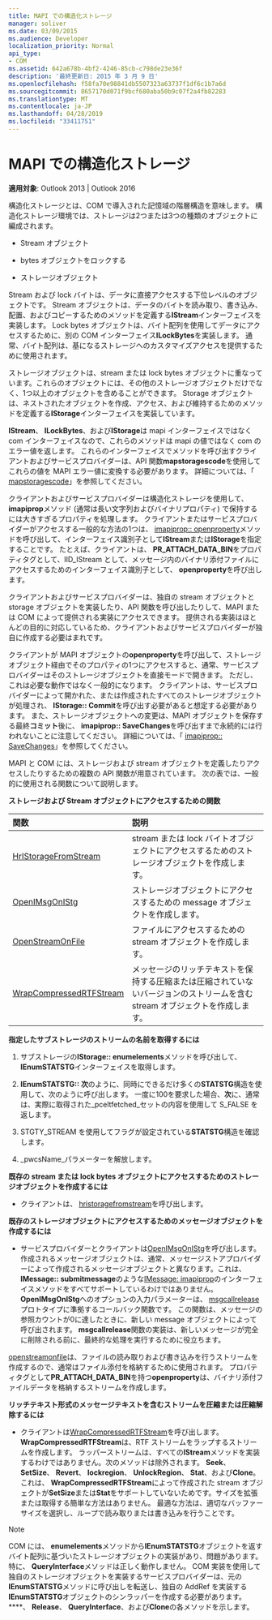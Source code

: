 ```yaml
---
title: MAPI での構造化ストレージ
manager: soliver
ms.date: 03/09/2015
ms.audience: Developer
localization_priority: Normal
api_type:
- COM
ms.assetid: 642a678b-4bf2-4246-85cb-c798de23e36f
description: '最終更新日: 2015 年 3 月 9 日'
ms.openlocfilehash: f58fa70e98841db5507323a63737f1df6c1b7a6d
ms.sourcegitcommit: 8657170d071f9bcf680aba50b9c07f2a4fb82283
ms.translationtype: MT
ms.contentlocale: ja-JP
ms.lasthandoff: 04/28/2019
ms.locfileid: "33411751"
---
```

# <a name="structured-storage-in-mapi"></a>MAPI での構造化ストレージ

  
  
**適用対象**: Outlook 2013 | Outlook 2016 
  
構造化ストレージとは、COM で導入された記憶域の階層構造を意味します。 構造化ストレージ環境では、ストレージは2つまたは3つの種類のオブジェクトに編成されます。 
  
- Stream オブジェクト
    
- bytes オブジェクトをロックする
    
- ストレージオブジェクト
    
Stream および lock バイトは、データに直接アクセスする下位レベルのオブジェクトです。 Stream オブジェクトは、データのバイトを読み取り、書き込み、配置、およびコピーするためのメソッドを定義する**IStream**インターフェイスを実装します。 Lock bytes オブジェクトは、バイト配列を使用してデータにアクセスするために、別の COM インターフェイス**ILockBytes**を実装します。 通常、バイト配列は、基になるストレージへのカスタマイズアクセスを提供するために使用されます。
  
ストレージオブジェクトは、stream または lock bytes オブジェクトに重なっています。これらのオブジェクトには、その他のストレージオブジェクトだけでなく、1つ以上のオブジェクトを含めることができます。 Storage オブジェクトは、ネストされたオブジェクトを作成、アクセス、および維持するためのメソッドを定義する**IStorage**インターフェイスを実装しています。 
  
**IStream**、 **ILockBytes**、および**IStorage**は mapi インターフェイスではなく com インターフェイスなので、これらのメソッドは mapi の値ではなく com のエラー値を返します。 これらのインターフェイスでメソッドを呼び出すクライアントおよびサービスプロバイダーは、API 関数**mapstoragescode**を使用してこれらの値を MAPI エラー値に変換する必要があります。 詳細については、「 [mapstoragescode](mapstoragescode.md)」を参照してください。
  
クライアントおよびサービスプロバイダーは構造化ストレージを使用して、 **imapiprop**メソッド (通常は長い文字列およびバイナリプロパティ) で保持するには大きすぎるプロパティを処理します。 クライアントまたはサービスプロバイダーがアクセスする一般的な方法の1つは、 [imapiprop:: openproperty](imapiprop-openproperty.md)メソッドを呼び出して、インターフェイス識別子として**IStream**または**IStorage**を指定することです。 たとえば、クライアントは、 **PR_ATTACH_DATA_BIN**をプロパティタグとして、IID_IStream として、メッセージ内のバイナリ添付ファイルにアクセスするためのインターフェイス識別子として、 **openproperty**を呼び出します。 
  
クライアントおよびサービスプロバイダーは、独自の stream オブジェクトと storage オブジェクトを実装したり、API 関数を呼び出したりして、MAPI または COM によって提供される実装にアクセスできます。 提供される実装はほとんどの目的に対応しているため、クライアントおよびサービスプロバイダーが独自に作成する必要はまれです。 
  
クライアントが MAPI オブジェクトの**openproperty**を呼び出して、ストレージオブジェクト経由でそのプロパティの1つにアクセスすると、通常、サービスプロバイダーはそのストレージオブジェクトを直接モードで開きます。 ただし、これは必要な動作ではなく一般的になります。 クライアントは、サービスプロバイダーによって開かれた、または作成されたすべてのストレージオブジェクトが処理され、 **IStorage:: Commit**を呼び出す必要があると想定する必要があります。 また、ストレージオブジェクトへの変更は、MAPI オブジェクトを保存する最終**コミット**後に、 **imapiprop:: SaveChanges**を呼び出すまで永続的には行われないことに注意してください。 詳細については、「 [imapiprop:: SaveChanges](imapiprop-savechanges.md)」を参照してください。
  
MAPI と COM には、ストレージおよび stream オブジェクトを定義したりアクセスしたりするための複数の API 関数が用意されています。 次の表では、一般的に使用される関数について説明します。
  
**ストレージおよび Stream オブジェクトにアクセスするための関数**

|**関数**|**説明**|
|:-----|:-----|
|[HrIStorageFromStream](hristoragefromstream.md) <br/> |stream または lock バイトオブジェクトにアクセスするためのストレージオブジェクトを作成します。  <br/> |
|[OpenIMsgOnIStg](openimsgonistg.md) <br/> |ストレージオブジェクトにアクセスするための message オブジェクトを作成します。  <br/> |
|[OpenStreamOnFile](openstreamonfile.md) <br/> |ファイルにアクセスするための stream オブジェクトを作成します。  <br/> |
|[WrapCompressedRTFStream](wrapcompressedrtfstream.md) <br/> |メッセージのリッチテキストを保持する圧縮または圧縮されていないバージョンのストリームを含む stream オブジェクトを作成します。  <br/> |
   
 **指定したサブストレージのストリームの名前を取得するには**
  
1. サブストレージの**IStorage:: enumelements**メソッドを呼び出して、 **IEnumSTATSTG**インターフェイスを取得します。 
    
2. **IEnumSTATSTG:: 次**のように、同時にできるだけ多くの**STATSTG**構造を使用して、次のように呼び出します。 一度に100を要求した場合、**次**に、通常は、実際に取得された_pceltfetched_セットの内容を使用して S_FALSE を返します。 
    
3. STGTY_STREAM を使用してフラグが設定されている**STATSTG**構造を確認します。 
    
4. _pwcsName_パラメーターを解放します。 
    
 **既存の stream または lock bytes オブジェクトにアクセスするためのストレージオブジェクトを作成するには**
  
- クライアントは、 [hristoragefromstream](hristoragefromstream.md)を呼び出します。 
    
 **既存のストレージオブジェクトにアクセスするためのメッセージオブジェクトを作成するには**
  
- サービスプロバイダーとクライアントは[OpenIMsgOnIStg](openimsgonistg.md)を呼び出します。 作成されるメッセージオブジェクトは、通常、メッセージストアプロバイダーによって作成されるメッセージオブジェクトと異なります。これは、 **IMessage:: submitmessage**のような[IMessage: imapiprop](imessageimapiprop.md)のインターフェイスメソッドをすべてサポートしているわけではありません。 **OpenIMsgOnIStg**へのオプションの入力パラメーターは、 [msgcallrelease](msgcallrelease.md)プロトタイプに準拠するコールバック関数です。 この関数は、メッセージの参照カウントが0に達したときに、新しい message オブジェクトによって呼び出されます。 **msgcallrelease**関数の実装は、新しいメッセージが完全に削除される前に、最終的な処理を実行するために役立ちます。 
    
[openstreamonfile](openstreamonfile.md)は、ファイルの読み取りおよび書き込みを行うストリームを作成するので、通常はファイル添付を格納するために使用されます。 プロパティタグとして**PR_ATTACH_DATA_BIN**を持つ**openproperty**は、バイナリ添付ファイルデータを格納するストリームを作成します。 
  
 **リッチテキスト形式のメッセージテキストを含むストリームを圧縮または圧縮解除するには**
  
- クライアントは[WrapCompressedRTFStream](wrapcompressedrtfstream.md)を呼び出します。 **WrapCompressedRTFStream**は、RTF ストリームをラップするストリームを作成します。 ラッパーストリームは、すべての**IStream**メソッドを実装するわけではありません。次のメソッドは除外されます。 **Seek**、 **SetSize**、 **Revert**、 **lockregion**、 **UnlockRegion**、 **Stat**、および**Clone**。 これは、 **WrapCompressedRTFStream**によって作成された stream オブジェクトが**SetSize**または**Stat**をサポートしていないためです。サイズを拡張または取得する簡単な方法はありません。 最適な方法は、適切なバッファーサイズを選択し、ループで読み取りまたは書き込みを行うことです。
    
> [!NOTE]
> COM には、 **enumelements**メソッドから**IEnumSTATSTG**オブジェクトを返すバイト配列に基づいたストレージオブジェクトの実装があり、問題があります。 特に、 **QueryInterface**メソッドは正しく動作しません。 COM 実装を使用して独自のストレージオブジェクトを実装するサービスプロバイダーは、元の**IEnumSTATSTG**メソッドに呼び出しを転送し、独自の AddRef を実装する**IEnumSTATSTG**オブジェクトのシンラッパーを作成する必要があります。 ****、 **Release**、 **QueryInterface**、および**Clone**の各メソッドを示します。 
  

